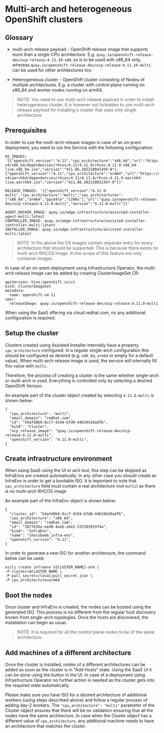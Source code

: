 # Multi-arch and heterogeneous OpenShift clusters

## Glossary

- multi-arch release payload - OpenShift release image that supports more than a single CPU architecture. E.g. `quay.io/openshift-release-dev/ocp-release:4.11.10-x86_64` is to be used with x86_64 only, whereas `quay.io/openshift-release-dev/ocp-release:4.11.10-multi` can be used for other architectures too.

- Heterogeneous cluster - OpenShift cluster consisting of Nodes of multiple architectures. E.g. a cluster with control plane running on x86_64 and worker nodes running on arm64.

> NOTE: You need to use multi-arch release payload in order to install heterogeneous cluster. It is however not forbidden to use multi-arch release payload for installing a cluster that uses only single architecture.

## Prerequisites

In order to use the multi-arch release images in case of an on-prem deployment, you need to run the Service with the following configuration:

```
OS_IMAGES: '[{"openshift_version":"4.11","cpu_architecture":"x86_64","url":"https://mirror.openshift.com/pub/openshift-v4/x86_64/dependencies/rhcos/4.11/4.11.9/rhcos-4.11.9-x86_64-live.x86_64.iso","version":"411.86.202210041459-0"},{"openshift_version":"4.11","cpu_architecture":"arm64","url":"https://mirror.openshift.com/pub/openshift-v4/aarch64/dependencies/rhcos/4.11/4.11.9/rhcos-4.11.9-aarch64-live.aarch64.iso","version":"411.86.202210032347-0"}]'

RELEASE_IMAGES: '[{"openshift_version":"4.11.0-multi","cpu_architecture":"multi","cpu_architectures":["x86_64","arm64","ppc64le","s390x"],"url":"quay.io/openshift-release-dev/ocp-release:4.11.0-multi","version":"4.11.0-multi"}]'

AGENT_DOCKER_IMAGE: quay.io/edge-infrastructure/assisted-installer-agent-multi:latest
CONTROLLER_IMAGE: quay.io/edge-infrastructure/assisted-installer-controller-multi:latest
INSTALLER_IMAGE: quay.io/edge-infrastructure/assisted-installer-multi:latest
```

> NOTE: In the above the OS images contain separate entry for every architecture that should be supported. This is because there exists no multi-arch RHCOS image. In the scope of this feature are only container images.

In case of an on-prem deployment using Infrastructure Operator, the multi-arch release image can be added by creating ClusterImageSet CR:

```
apiVersion: hive.openshift.io/v1
kind: ClusterImageSet
metadata:
  name: openshift-v4.11
spec:
  releaseImage: quay.io/openshift-release-dev/ocp-release:4.11.0-multi
```

When using the SaaS offering via cloud.redhat.com, no any additional configuration is required.

## Setup the cluster

Clusters created using Assisted Installer internally have a property `cpu_architecture` configured. In a regular single-arch configuration this should be configured as desired (e.g. `x86_64`, `arm64` or empty for a default value). When multi-arch release image is used, the service will internally fill this value with `multi`.

Therefore, the process of creating a cluster is the same whether single-arch or multi-arch is used. Everything is controlled only by selecting a desired OpenShift Version.

An example part of the cluster object created by selecting `4.11.0-multi` is shown below:

```
{
  "cpu_architecture": "multi",
  "email_domain": "redhat.com",
  "id": "54afd8b9-8cc7-4194-b7d0-44619420adf6",
  "kind": "Cluster",
  "ocp_release_image": "quay.io/openshift-release-dev/ocp-release:4.11.0-multi",
  "openshift_version": "4.11.0-multi",
}
```

## Create infrastructure environment

When using SaaS using the UI or aicli tool, this step can be skipped as InfraEnvs are created automatically. In any other case you should create an InfraEnv in order to get a bootable ISO. It is important to note that `cpu_architecture` field must contain a real architecture (not `multi`) as there is no multi-arch RHCOS image.

An example part of the InfraEnv object is shown below:

```
{
  "cluster_id": "54afd8b9-8cc7-4194-b7d0-44619420adf6",
  "cpu_architecture": "x86_64",
  "email_domain": "redhat.com",
  "id": "3877636a-eed0-4aeb-a9e2-33720393374a",
  "kind": "InfraEnv",
  "name": "chocobomb_infra-env",
  "openshift_version": "4.11",
}
```

In order to generate a new ISO for another architecture, the command below can be used:

```
aicli create infraenv ${CLUSTER_NAME}-arm \
-P cluster=$CLUSTER_NAME \
-P pull_secret=/local/pull_secret.json \
-P cpu_architecture=arm64
```

## Boot the nodes

Once cluster and InfraEnv is created, the nodes can be booted using the generated ISO. This process is no different from the regular host discovery known from single-arch topologies. Once the hosts are discovered, the installation can begin as usual.

> NOTE: It is required for all the control plane nodes to be of the same architecture.

## Add machines of a different architecture

Once the cluster is installed, nodes of a different architectures can be added as soon as the cluster is in "Add Hosts" state. Using the SaaS UI it can be done using the button in the UI. In case of a deployment using Infrastructure Operator no further action is needed as the cluster gets into the required state automatically.

Please make sure you have ISO for a desired architecture of additional workers (using steps described above) and follow a regular process of adding day-2 workers. The `"cpu_architecture": "multi"` parameter of the Cluster object ensures that there will be no validation ensuring that all the nodes have the same architecture. In case when the Cluster object has a different value of `cpu_architecture`, any additional machine needs to have an architecture that matches the cluster.
